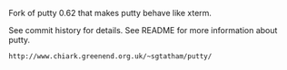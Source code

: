 Fork of putty 0.62 that makes putty behave like xterm.

See commit history for details.
See README for more information about putty.
    
    http://www.chiark.greenend.org.uk/~sgtatham/putty/
